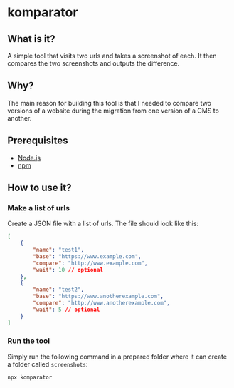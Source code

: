 # komparator

## What is it?
A simple tool that visits two urls and takes a screenshot of each. It then compares the two screenshots and outputs the difference.

## Why?
The main reason for building this tool is that I needed to compare two versions of a website during the migration from one version of a CMS to another.

## Prerequisites
* [Node.js](https://nodejs.org/en/)
* [npm](https://www.npmjs.com/)

## How to use it?
### Make a list of urls
Create a JSON file with a list of urls. The file should look like this:
```json
[
    {
        "name": "test1",
        "base": "https://www.example.com",
        "compare": "http://www.example.com",
        "wait": 10 // optional
    },
    {
        "name": "test2",
        "base": "https://www.anotherexample.com",
        "compare": "http://www.anotherexample.com",
        "wait": 5 // optional
    }
]
```

### Run the tool
Simply run the following command in a prepared folder where it can create a folder called `screenshots`:
```
npx komparator
```
